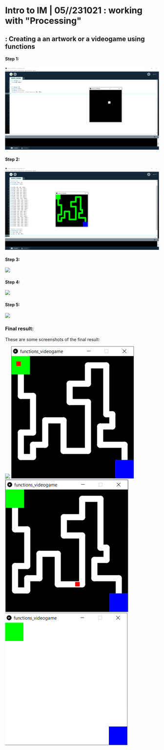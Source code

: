 # Intro to IM | 05//231021 : working with "Processing"

## : Creating a an artwork or a videogame using functions


#### Step 1:
![](step1.png)


#### Step 2:
![](step2.png)


#### Step 3:
![](step3.png)


#### Step 4:
![](step4.png)


#### Step 5:
![](step5.png)


### Final result:
These are some screenshots of the final result:

![](start.png|width=100) 
![](play1.png)
![](play2.png)
![](stop.png)


